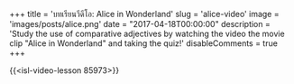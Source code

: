 +++
title = 'บทเรียนวีดีโอ: Alice in Wonderland'
slug = 'alice-video'
image = 'images/posts/alice.png'
date = "2017-04-18T00:00:00"
description = 'Study the use of comparative adjectives by watching the video the movie clip "Alice in Wonderland" and taking the quiz!'
disableComments = true
+++

{{<isl-video-lesson 85973>}}